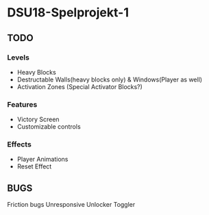 # DSU18-Spelprojekt-1
## TODO
### Levels
* Heavy Blocks
* Destructable Walls(heavy blocks only) & Windows(Player as well)
* Activation Zones (Special Activator Blocks?)

### Features
* Victory Screen
* Customizable controls

### Effects
* Player Animations
* Reset Effect

## BUGS
Friction bugs
Unresponsive Unlocker Toggler
